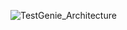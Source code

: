 ![TestGenie_Architecture](https://github.com/user-attachments/assets/6604fa29-d91b-4525-a00e-a4781c44585e)
